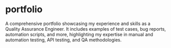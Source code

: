 # portfolio
A comprehensive portfolio showcasing my experience and skills as a Quality Assurance Engineer. It includes examples of test cases, bug reports, automation scripts, and more, highlighting my expertise in manual and automation testing, API testing, and QA methodologies.
